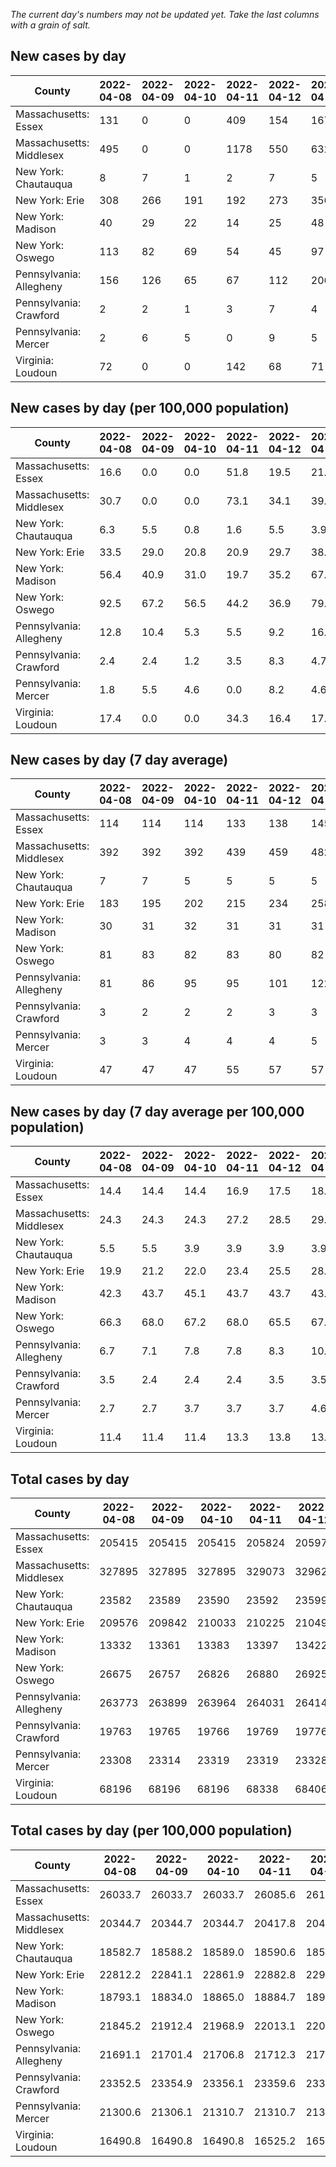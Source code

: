 _The current day's numbers may not be updated yet. Take the last columns with a grain of salt._
## New cases by day

| County | 2022-04-08 | 2022-04-09 | 2022-04-10 | 2022-04-11 | 2022-04-12 | 2022-04-13 | 2022-04-14 |
| --- | --- | --- | --- | --- | --- | --- | --- |
| Massachusetts: Essex | 131 | 0 | 0 | 409 | 154 | 167 |  |
| Massachusetts: Middlesex | 495 | 0 | 0 | 1178 | 550 | 632 |  |
| New York: Chautauqua | 8 | 7 | 1 | 2 | 7 | 5 |  |
| New York: Erie | 308 | 266 | 191 | 192 | 273 | 356 |  |
| New York: Madison | 40 | 29 | 22 | 14 | 25 | 48 |  |
| New York: Oswego | 113 | 82 | 69 | 54 | 45 | 97 |  |
| Pennsylvania: Allegheny | 156 | 126 | 65 | 67 | 112 | 206 |  |
| Pennsylvania: Crawford | 2 | 2 | 1 | 3 | 7 | 4 |  |
| Pennsylvania: Mercer | 2 | 6 | 5 | 0 | 9 | 5 |  |
| Virginia: Loudoun | 72 | 0 | 0 | 142 | 68 | 71 |  |

## New cases by day (per 100,000 population)

| County | 2022-04-08 | 2022-04-09 | 2022-04-10 | 2022-04-11 | 2022-04-12 | 2022-04-13 | 2022-04-14 |
| --- | --- | --- | --- | --- | --- | --- | --- |
| Massachusetts: Essex | 16.6 | 0.0 | 0.0 | 51.8 | 19.5 | 21.2 |  |
| Massachusetts: Middlesex | 30.7 | 0.0 | 0.0 | 73.1 | 34.1 | 39.2 |  |
| New York: Chautauqua | 6.3 | 5.5 | 0.8 | 1.6 | 5.5 | 3.9 |  |
| New York: Erie | 33.5 | 29.0 | 20.8 | 20.9 | 29.7 | 38.8 |  |
| New York: Madison | 56.4 | 40.9 | 31.0 | 19.7 | 35.2 | 67.7 |  |
| New York: Oswego | 92.5 | 67.2 | 56.5 | 44.2 | 36.9 | 79.4 |  |
| Pennsylvania: Allegheny | 12.8 | 10.4 | 5.3 | 5.5 | 9.2 | 16.9 |  |
| Pennsylvania: Crawford | 2.4 | 2.4 | 1.2 | 3.5 | 8.3 | 4.7 |  |
| Pennsylvania: Mercer | 1.8 | 5.5 | 4.6 | 0.0 | 8.2 | 4.6 |  |
| Virginia: Loudoun | 17.4 | 0.0 | 0.0 | 34.3 | 16.4 | 17.2 |  |

## New cases by day (7 day average)

| County | 2022-04-08 | 2022-04-09 | 2022-04-10 | 2022-04-11 | 2022-04-12 | 2022-04-13 | 2022-04-14 |
| --- | --- | --- | --- | --- | --- | --- | --- |
| Massachusetts: Essex | 114 | 114 | 114 | 133 | 138 | 145 |  |
| Massachusetts: Middlesex | 392 | 392 | 392 | 439 | 459 | 482 |  |
| New York: Chautauqua | 7 | 7 | 5 | 5 | 5 | 5 |  |
| New York: Erie | 183 | 195 | 202 | 215 | 234 | 258 |  |
| New York: Madison | 30 | 31 | 32 | 31 | 31 | 31 |  |
| New York: Oswego | 81 | 83 | 82 | 83 | 80 | 82 |  |
| Pennsylvania: Allegheny | 81 | 86 | 95 | 95 | 101 | 122 |  |
| Pennsylvania: Crawford | 3 | 2 | 2 | 2 | 3 | 3 |  |
| Pennsylvania: Mercer | 3 | 3 | 4 | 4 | 4 | 5 |  |
| Virginia: Loudoun | 47 | 47 | 47 | 55 | 57 | 57 |  |

## New cases by day (7 day average per 100,000 population)

| County | 2022-04-08 | 2022-04-09 | 2022-04-10 | 2022-04-11 | 2022-04-12 | 2022-04-13 | 2022-04-14 |
| --- | --- | --- | --- | --- | --- | --- | --- |
| Massachusetts: Essex | 14.4 | 14.4 | 14.4 | 16.9 | 17.5 | 18.4 |  |
| Massachusetts: Middlesex | 24.3 | 24.3 | 24.3 | 27.2 | 28.5 | 29.9 |  |
| New York: Chautauqua | 5.5 | 5.5 | 3.9 | 3.9 | 3.9 | 3.9 |  |
| New York: Erie | 19.9 | 21.2 | 22.0 | 23.4 | 25.5 | 28.1 |  |
| New York: Madison | 42.3 | 43.7 | 45.1 | 43.7 | 43.7 | 43.7 |  |
| New York: Oswego | 66.3 | 68.0 | 67.2 | 68.0 | 65.5 | 67.2 |  |
| Pennsylvania: Allegheny | 6.7 | 7.1 | 7.8 | 7.8 | 8.3 | 10.0 |  |
| Pennsylvania: Crawford | 3.5 | 2.4 | 2.4 | 2.4 | 3.5 | 3.5 |  |
| Pennsylvania: Mercer | 2.7 | 2.7 | 3.7 | 3.7 | 3.7 | 4.6 |  |
| Virginia: Loudoun | 11.4 | 11.4 | 11.4 | 13.3 | 13.8 | 13.8 |  |

## Total cases by day

| County | 2022-04-08 | 2022-04-09 | 2022-04-10 | 2022-04-11 | 2022-04-12 | 2022-04-13 | 2022-04-14 |
| --- | --- | --- | --- | --- | --- | --- | --- |
| Massachusetts: Essex | 205415 | 205415 | 205415 | 205824 | 205978 | 206145 |  |
| Massachusetts: Middlesex | 327895 | 327895 | 327895 | 329073 | 329623 | 330255 |  |
| New York: Chautauqua | 23582 | 23589 | 23590 | 23592 | 23599 | 23604 |  |
| New York: Erie | 209576 | 209842 | 210033 | 210225 | 210498 | 210854 |  |
| New York: Madison | 13332 | 13361 | 13383 | 13397 | 13422 | 13470 |  |
| New York: Oswego | 26675 | 26757 | 26826 | 26880 | 26925 | 27022 |  |
| Pennsylvania: Allegheny | 263773 | 263899 | 263964 | 264031 | 264143 | 264349 |  |
| Pennsylvania: Crawford | 19763 | 19765 | 19766 | 19769 | 19776 | 19780 |  |
| Pennsylvania: Mercer | 23308 | 23314 | 23319 | 23319 | 23328 | 23333 |  |
| Virginia: Loudoun | 68196 | 68196 | 68196 | 68338 | 68406 | 68477 |  |

## Total cases by day (per 100,000 population)

| County | 2022-04-08 | 2022-04-09 | 2022-04-10 | 2022-04-11 | 2022-04-12 | 2022-04-13 | 2022-04-14 |
| --- | --- | --- | --- | --- | --- | --- | --- |
| Massachusetts: Essex | 26033.7 | 26033.7 | 26033.7 | 26085.6 | 26105.1 | 26126.3 |  |
| Massachusetts: Middlesex | 20344.7 | 20344.7 | 20344.7 | 20417.8 | 20451.9 | 20491.1 |  |
| New York: Chautauqua | 18582.7 | 18588.2 | 18589.0 | 18590.6 | 18596.1 | 18600.0 |  |
| New York: Erie | 22812.2 | 22841.1 | 22861.9 | 22882.8 | 22912.5 | 22951.3 |  |
| New York: Madison | 18793.1 | 18834.0 | 18865.0 | 18884.7 | 18919.9 | 18987.6 |  |
| New York: Oswego | 21845.2 | 21912.4 | 21968.9 | 22013.1 | 22050.0 | 22129.4 |  |
| Pennsylvania: Allegheny | 21691.1 | 21701.4 | 21706.8 | 21712.3 | 21721.5 | 21738.4 |  |
| Pennsylvania: Crawford | 23352.5 | 23354.9 | 23356.1 | 23359.6 | 23367.9 | 23372.6 |  |
| Pennsylvania: Mercer | 21300.6 | 21306.1 | 21310.7 | 21310.7 | 21318.9 | 21323.5 |  |
| Virginia: Loudoun | 16490.8 | 16490.8 | 16490.8 | 16525.2 | 16541.6 | 16558.8 |  |
